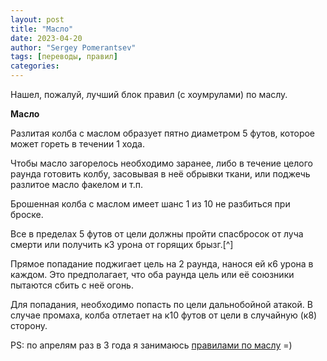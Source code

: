 ```yaml
---
layout: post
title: "Масло"
date: 2023-04-20
author: "Sergey Pomerantsev"
tags: [переводы, правил]
categories:
---
```


Нашел, пожалуй, лучший блок правил (с хоумрулами) по маслу.

**Масло**

Разлитая колба с маслом образует пятно диаметром 5 футов, которое может гореть в течении 1 хода.

Чтобы масло загорелось необходимо заранее, либо в течение целого раунда готовить колбу, засовывая в неё обрывки ткани, или поджечь разлитое масло факелом и т.п.

Брошенная колба с маслом имеет шанс 1 из 10 не разбиться при броске.

Все в пределах 5 футов от цели должны пройти спасбросок от луча смерти или получить к3 урона от горящих брызг.[^]

Прямое попадание поджигает цель на 2 раунда, нанося ей к6 урона в каждом. Это предполагает, что оба раунда цель или её союзники пытаются сбить с неё огонь.

Для попадания, необходимо попасть по цели дальнобойной атакой. В случае промаха, колба отлетает на к10 футов от цели в случайную (к8) сторону.

[^1]: Эта и строчка выше --- опциональны, но я предлагаю, либо обе их убирать, либо обе оставить.

PS: по апрелям раз в 3 года я занимаюсь [правилами по маслу](https://stuartzaq.blot.im/%D0%BC%D0%B0%D1%81%D0%BB%D0%BE) =)
